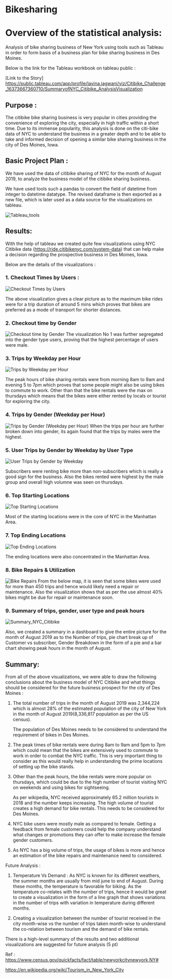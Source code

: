 # Bikesharing
# Overview of the statistical analysis:
Analysis of bike sharing business of New York using tools such as Tableau in order to form basis of a business plan for bike sharing business in Des Moines.

Below is the link for the Tableau workbook on tableau public :

[Link to the Story] https://public.tableau.com/app/profile/lavina.jagwani/viz/Citibike_Challenge_16373667360710/SummaryofNYC_Citibike_AnalysisVisualization

## Purpose :
The citibike bike sharing business is very popular in cities providing the convenience of exploring the city, especially in high traffic within a short time. Due to its immense popularity, this analysis is done on the citi-bike data of NYC to understand the business in a greater depth and to be able to take and informed decision of opening a similar bike sharing business in the city of Des Moines, Iowa.

## Basic Project Plan :
We have used the data of citibike sharing of NYC for the month of August 2019, to analyze the business model of the citibike sharing business.

We have used tools such a pandas to convert the field of datetime from integer to datetime datatype. The revised dataframe is then exported as a new file, which is later used as a data source for the visualizations on tableau.

![Tableau_tools](images/Tableau_tools.png)

## Results: 
With the help of tableau we created quite few visualizations using NYC Citibike data (https://ride.citibikenyc.com/system-data) that can help make a decision regarding the prospective business in Des Moines, Iowa. 

Below are the details of the visualizations :
### 1. Checkout Times by Users : 
![Checkout Times by Users](images/Checkout_time_Users.png)

The above visualization gives a clear picture as to the maximum bike rides were for a trip duration of around 5 mins which proves that bikes are preferred as a mode of transport for shorter distances.

### 2. Checkout time by Gender

![Checkout time by Gender](images/Checkout_time_Gender.png)
The visualization No 1 was further segregated into the gender type users, proving that the highest percentage of users were male.

### 3. Trips by Weekday per Hour
![Trips by Weekday per Hour](images/Trips_Weekday_Hour.png)

The peak hours of bike sharing rentals were from morning 8am to 9am and evening 5 to 7pm which proves that some people might also be using bikes to commute to work. Other than that the bike rentals were the max on thursdays which means that the bikes were either rented by locals or tourist for exploring the city.

### 4. Trips by Gender (Weekday per Hour)
![Trips by Gender (Weekday per Hour)](images/Trips_Gender_Weekday_Hour.png)
When the trips per hour are further broken down into gender, its again found that the trips by males were the highest.


### 5. User Trips by Gender by Weekday by User Type
![User Trips by Gender by Weekday](images/User_Trips_Gender_Weekday.png)

Subscribers were renting bike more than non-subscribers which is really a good sign for the business. Also the bikes rented were highest by the male group and overall high volumne was seen on thursdays.

### 6. Top Starting Locations
![Top Starting Locations](images/Top_Starting_Locations.png)

Most of the starting locations were in the core of NYC in the Manhattan Area. 


### 7.  Top Ending Locations
![Top Ending Locations](images/Top_Ending_Locations.png)

The ending locations were also concentrated in the Manhattan Area.

### 8.  Bike Repairs & Utilization
![Bike Repairs](images/Bike_Repairs.png)
From the below map, it is seen that some bikes were used for more than 450 trips and hence would likely need a repair or maintenance. Also the visualization shows that as per the use almost 40% bikes might be due for repair or maintenance soon.

### 9.  Summary of trips, gender, user type and peak hours
![Summary_NYC_Citibike](images/Summary_NYC_Citibike.png)

Also, we created a summary in a dashboard to give the entire picture for the month of August 2019 as to the Number of trips, pie chart break up of Customer vs subscriber, Gender Breakdown in the form of a pie and a bar chart showing peak hours in the month of August.

## Summary:
From all of the above visualizations, we were able to draw the following conclusions about the business model of NYC Citibike and what things should be considered for the future business prospect for the city of Des Moines :
1. The total number of trips in the month of August 2019 was 2,344,224 which is almost 28% of the estimated population of the city of New York in the month of August 2019(8,336,817 population as per the US census).
   
    The population of Des Moines needs to be considered to understand the requirement of bikes in Des Moines.

2.  The peak times of bike rentals were during 8am to 9am and 5pm to 7pm which could mean that the bikes are extensively used to commute to work in order to combat the NYC traffic. This is very important thing to consider as this would really help in understanding the prime locations of setting up the bike stands.

3. Other than the peak hours, the bike rentals were more popular on thursdays, which could be due to the high number of tourist visiting NYC on weekends and using bikes for sightseeing.
   
   As per wikipedia, NYC received approximately 65.2 million tourists in 2018 and the number keeps increasing. The high volume of tourist creates a high demand for bike rentals. This needs to be considered for Des Moines.
   
4. NYC bike users were mostly male as compared to female. Getting a feedback from female customers could help the company understand what changes or promotions they can offer to make increase the female gender customers. 
   
5. As NYC has a big volume of trips, the usage of bikes is more and hence an estimation of the bike repairs and maintenance need to considered.

Future Analysis :
1. Temperature Vs Demand :
   As NYC is known for its different weathers, the summer months are usually from mid june to end of August. During these months, the temperature is favorable for biking. As the temperature co-relates with the number of trips, hence it would be great to create a visualization in the form of a line graph that shows variations in the number of trips with variation in temperature during different months.

2. Creating a visualization between the number of tourist received in the city month-wise vs the number of trips taken month-wise to understand the co-relation between tourism and the demand of bike rentals.


There is a high-level summary of the results and two additional visualizations are suggested for future analysis (5 pt)

Ref : https://www.census.gov/quickfacts/fact/table/newyorkcitynewyork,NY#

https://en.wikipedia.org/wiki/Tourism_in_New_York_City